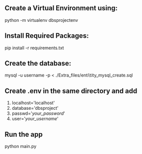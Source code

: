 ## Create a Virtual Environment using:
   python -m virtualenv dbsprojectenv

## Install Required Packages:
  pip install -r requirements.txt

## Create the database:
  mysql -u username -p < ./Extra_files/enti\tity_mysql_create.sql

## Create .env in the same directory and add
1. localhost='localhost'
2. database='dbsproject'
3. passwd='*your_password*'
4. user='*your_username*'

## Run the app
  python main.py
